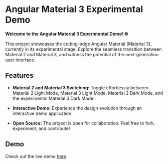 # Angular Material 3 Experimental Demo

**Welcome to the Angular Material 3 Experimental Demo! 🌐**

This project showcases the cutting-edge Angular Material (Material 3), currently in its experimental stage. Explore the seamless transition between Material 2 and Material 3, and witness the potential of the next-generation user interface.

## Features

- **Material 2 and Material 3 Switching:** Toggle effortlessly between Material 2 Light Mode, Material 3 Light Mode, Material 2 Dark Mode, and the experimental Material 3 Dark Mode.

- **Interactive Demo:** Experience the design evolution through an interactive demo application.

- **Open Source:** The project is open for collaboration. Feel free to fork, experiment, and contribute!

## Demo

Check out the live demo [here](https://ng-material-3.vercel.app/).
